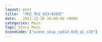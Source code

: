 ```yaml
---
layout: post
title:  "메인_회상_013~028장"
date:   2021-12-26 16:00:00 +0000
categories: Main
Tags: Story Main
SceneCode: ["scene_skip_cp013-028_q1_s10"]
---
```


